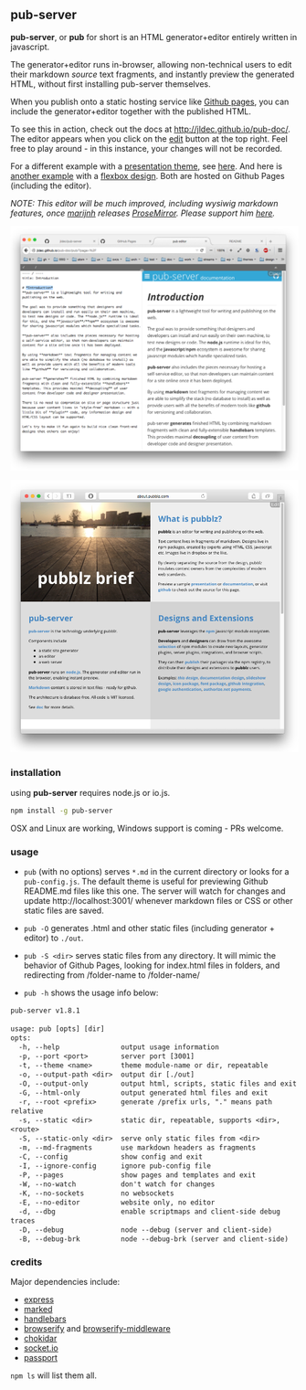 ## pub-server

**pub-server**, or **pub** for short is an HTML generator+editor entirely written in javascript.

The generator+editor runs in-browser, allowing non-technical users to edit their markdown _source_ text fragments, and instantly preview the generated HTML, without first installing pub-server themselves.

When you publish onto a static hosting service like [Github pages](https://pages.github.com/), you can include the generator+editor together with the published HTML.

To see this in action, check out the docs at http://jldec.github.io/pub-doc/. The editor appears when you click on the [edit](http://jldec.github.io/pub-doc/pub/?page=%2F) button at the top right.
Feel free to play around - in this instance, your changes will not be recorded.

For a different example with a [presentation theme](https://github.com/jldec/pub-sample-deck), see [here](http://jldec.github.io/roadmap/pub/?page=%2Fde%2F%3Ffull%23fragment-1). And here is [another example](http://about.pubblz.com/) with a [flexbox design](https://github.com/jldec/pub-theme-brief). Both are hosted on Github Pages (including the editor).

_NOTE: This editor will be much improved, including wysiwig markdown features, once [marijnh](https://github.com/marijnh/) releases [ProseMirror](https://github.com/ProseMirror/prosemirror). Please support him [here](https://www.indiegogo.com/projects/prosemirror/#/story)._

![](/images/screen.png)

![](/images/screen2.png)

### installation

using **pub-server** requires node.js or io.js.

``` bash
npm install -g pub-server
```

OSX and Linux are working, Windows support is coming - PRs welcome.


### usage

- `pub` (with no options) serves `*.md` in the current directory or looks for a `pub-config.js`. The default theme is useful for previewing Github README.md files like this one. The server will watch for changes and update http://localhost:3001/ whenever markdown files or CSS or other static files are saved.

- `pub -O` generates .html and other static files (including generator + editor) to `./out`.

- `pub -S <dir>` serves static files from any directory. It will mimic the behavior of Github Pages, looking for index.html files in folders, and redirecting from /folder-name to /folder-name/

- `pub -h` shows the usage info below:

```
pub-server v1.8.1

usage: pub [opts] [dir]
opts:
  -h, --help               output usage information
  -p, --port <port>        server port [3001]
  -t, --theme <name>       theme module-name or dir, repeatable
  -o, --output-path <dir>  output dir [./out]
  -O, --output-only        output html, scripts, static files and exit
  -G, --html-only          output generated html files and exit
  -r, --root <prefix>      generate /prefix urls, "." means path relative
  -s, --static <dir>       static dir, repeatable, supports <dir>,<route>
  -S, --static-only <dir>  serve only static files from <dir>
  -m, --md-fragments       use markdown headers as fragments
  -C, --config             show config and exit
  -I, --ignore-config      ignore pub-config file
  -P, --pages              show pages and templates and exit
  -W, --no-watch           don't watch for changes
  -K, --no-sockets         no websockets
  -E, --no-editor          website only, no editor
  -d, --dbg                enable scriptmaps and client-side debug traces
  -D, --debug              node --debug (server and client-side)
  -B, --debug-brk          node --debug-brk (server and client-side)
```

### credits

Major dependencies include:

- [express](http://expressjs.com/)
- [marked](https://github.com/chjj/marked)
- [handlebars](http://handlebarsjs.com/)
- [browserify](http://browserify.org/) and [browserify-middleware](https://github.com/ForbesLindesay/browserify-middleware)
- [chokidar](https://www.npmjs.com/package/chokidar)
- [socket.io](http://socket.io/)
- [passport](http://passportjs.org/)

`npm ls` will list them all.
